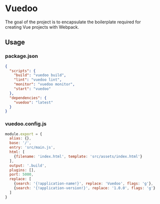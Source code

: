 # Vuedoo

The goal of the project is to encapsulate the boilerplate required for creating Vue projects with Webpack.

## Usage

### package.json

```json
{
  "scripts": {
    "build": "vuedoo build",
    "lint": "vuedoo lint",
    "monitor": "vuedoo monitor",
    "start": "vuedoo"
  },
  "dependencies": {
    "vuedoo": "latest"
  }
}
```

### vuedoo.config.js

```javascript
module.export = {
  alias: {},
  base: '/',
  entry: 'src/main.js',
  html: [
    {filename: 'index.html', template: 'src/assets/index.html'}
  ],
  output: '.build',
  plugins: [],
  port: 5000,
  replace: [
    {search: '{!application-name!}', replace: 'Vuedoo', flags: 'g'},
    {search: '{!application-version!}', replace: '1.0.0', flags: 'g'}
  ]
}
```
